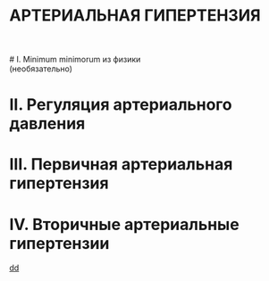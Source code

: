 # АРТЕРИАЛЬНАЯ ГИПЕРТЕНЗИЯ
<br/>
<br/>
# I. Minimum minimorum из физики<br/>   (необязательно)

# II. Регуляция артериального давления

# III. Первичная артериальная гипертензия

# IV. Вторичные артериальные гипертензии





[dd](README.md)
